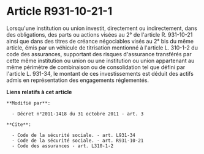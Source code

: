 # Article R931-10-21-1

Lorsqu'une institution ou union investit, directement ou indirectement, dans des obligations, des parts ou actions visées au
2° de l'article R. 931-10-21 ainsi que dans des titres de créance négociables visés au 2° bis du même article, émis par un
véhicule de titrisation mentionné à l'article L. 310-1-2 du code des assurances, supportant des risques d'assurance
transférés par cette même institution ou union ou une institution ou union appartenant au même périmètre de combinaison ou de
consolidation tel que défini par l'article L. 931-34, le montant de ces investissements est déduit des actifs admis en
représentation des engagements réglementés.

**Liens relatifs à cet article**

	**Modifié par**:

	  - Décret n°2011-1418 du 31 octobre 2011 - art. 3

	**Cite**:

	  - Code de la sécurité sociale. - art. L931-34
	  - Code de la sécurité sociale. - art. R931-10-21
	  - Code des assurances - art. L310-1-2
